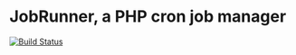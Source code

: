 # JobRunner, a PHP cron job manager #

[![Build Status](https://github.com/job-runner/symfony-console-adapter/actions/workflows/continuous-integration.yml/badge.svg)](https://github.com/job-runner/symfony-console-adapter/actions/workflows/continuous-integration.yml)